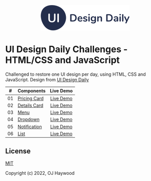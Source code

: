 <p align="center"><img src="./assets/images/logo/uidesigndaily-logo.svg" alt="UI Design Daily logo"></p>

# UI Design Daily Challenges - HTML/CSS and JavaScript

Challenged to restore one UI design per day, using HTML, CSS and JavaScript. Design from [UI Design Daily](https://uidesigndaily.com/)

| #     | Components | Live Demo |
| :---: | :---       | :---:     |
| 01 | [Pricing Card](https://github.com/ojhaywood/web-design/blob/master/pricing-card) | [Live Demo](https://ojhaywood.github.io/web-design/pricing-card/) |
| 02 | [Details Card](https://github.com/ojhaywood/web-design/blob/master/details-card) | [Live Demo](https://ojhaywood.github.io/web-design/details-card/) |
| 03 | [Menu](https://github.com/ojhaywood/web-design/blob/master/menu)                 | [Live Demo](https://ojhaywood.github.io/web-design/menu/)         |
| 04 | [Dropdown](https://github.com/ojhaywood/web-design/blob/master/dropdown)         | [Live Demo](https://ojhaywood.github.io/web-design/dropdown/)     |
| 05 | [Notification](https://github.com/ojhaywood/web-design/blob/master/notification) | [Live Demo](https://ojhaywood.github.io/web-design/notification/) |
| 06 | [List](https://github.com/ojhaywood/web-design/blob/master/list)                 | [Live Demo](https://ojhaywood.github.io/web-design/list/)         |

## License

[MIT](https://opensource.org/licenses/MIT)

Copyright (c) 2022, OJ Haywood
